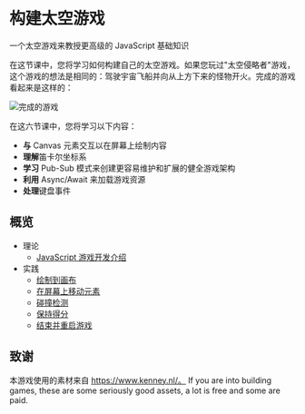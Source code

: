 # 构建太空游戏

一个太空游戏来教授更高级的 JavaScript 基础知识

在这节课中，您将学习如何构建自己的太空游戏。如果您玩过"太空侵略者"游戏，这个游戏的想法是相同的：驾驶宇宙飞船并向从上方下来的怪物开火。完成的游戏看起来是这样的：

![完成的游戏](images/pewpew.gif)

在这六节课中，您将学习以下内容：

- **与** Canvas 元素交互以在屏幕上绘制内容
- **理解**笛卡尔坐标系
- **学习** Pub-Sub 模式来创建更容易维护和扩展的健全游戏架构
- **利用** Async/Await 来加载游戏资源
- **处理**键盘事件

## 概览

- 理论
   - [JavaScript 游戏开发介绍](1-introduction/README.md)
- 实践
   - [绘制到画布](2-drawing-to-canvas/README.md)
   - [在屏幕上移动元素](3-moving-elements-around/README.md)
   - [碰撞检测](4-collision-detection/README.md)
   - [保持得分](5-keeping-score/README.md)
   - [结束并重启游戏](6-end-condition/README.md)

## 致谢

本游戏使用的素材来自 https://www.kenney.nl/。 
If you are into building games, these are some seriously good assets, a lot is free and some are paid. 
